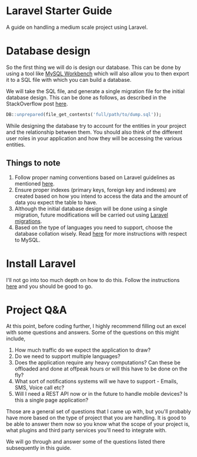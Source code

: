 # Laravel Starter Guide
A guide on handling a medium scale project using Laravel.

# Database design
So the first thing we will do is design our database. This can be done by using a tool like [MySQL Workbench](https://www.mysql.com/products/workbench/) which will also allow you to then export it to a SQL file with which you can build a database.

We will take the SQL file, and generate a single migration file for the initial database design. This can be done as follows, as described in the StackOverflow post [here](https://stackoverflow.com/a/23983792/903324).

```sql
DB::unprepared(file_get_contents('full/path/to/dump.sql'));
```

While designing the database try to account for the entities in your project and the relationship between them. You should also think of the different user roles in your application and how they will be accessing the various entities.

## Things to note
1. Follow proper naming conventions based on Laravel guidelines as mentioned [here](https://laravel.com/docs/5.6/eloquent#introduction).
2. Ensure proper indexes (primary keys, foreign key and indexes) are created based on how you intend to access the data and  the amount of data you expect the table to have.
3. Although the initial database design will be done using a single migration, future modifications will be carried out using [Laravel migrations](https://laravel.com/docs/5.6/migrations).
4. Based on the type of languages you need to support, choose the database collation wisely. Read [here](https://stackoverflow.com/questions/367711/what-is-the-best-collation-to-use-for-mysql-with-php) for more instructions with respect to MySQL.

# Install Laravel
I'll not go into too much depth on how to do this. Follow the instructions [here](https://laravel.com/docs/5.6/installation) and you should be good to go.

# Project Q&A
At this point, before coding further, I highly recommend filling out an excel with some questions and answers. Some of the questions on this might include,

1. How much traffic do we expect the application to draw?
2. Do we need to support multiple languages?
3. Does the application require any heavy computations? Can these be offloaded and done at offpeak hours or will this have to be done on the fly?
4. What sort of notifications systems will we have to support - Emails, SMS, Voice call etc?
5. Will I need a REST API now or in the future to handle mobile devices? Is this a single page application?

Those are a general set of questions that I came up with, but you'll probably have more based on the type of project that you are handling. It is good to be able to answer them now so you know what the scope of your project is, what plugins and third party services you'll need to integrate with.

We will go through and answer some of the questions listed there subsequently in this guide.



